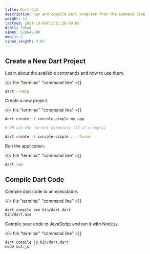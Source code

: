 ```yaml
---
title: Dart CLI
description: Run and compile Dart programs from the command line
weight: 12
lastmod: 2021-10-08T11:11:30-09:00
draft: false
vimeo: 629642700
emoji: 🔨
video_length: 3:02
---
```


## Create a New Dart Project

Learn about the available commands and how to use them.

{{< file "terminal" "command line" >}}

```bash
dart --help
```

Create a new project.

{{< file "terminal" "command line" >}}

```bash
dart create -t console-simple my_app

# OR use the current directory (if it's empty)

dart create -t console-simple . --force
```

Run the application.

{{< file "terminal" "command line" >}}

```bash
dart run
```

## Compile Dart Code

Compile dart code to an executable.

{{< file "terminal" "command line" >}}

```bash
dart compile exe bin/dart.dart
bin/dart.exe
```

Compile your code to JavaScript and run it with Node.js.

{{< file "terminal" "command line" >}}

```bash
dart compile js bin/dart.dart
node out.js
```
